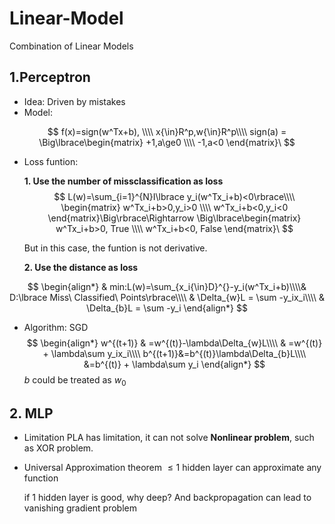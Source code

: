 # Linear-Model
Combination of Linear Models

## 1.Perceptron

* Idea: Driven by mistakes
* Model:


$$
f(x)=sign(w^Tx+b),
\\\\
x{\in}R^p,w{\in}R^p\\\\
sign(a) = \Big\lbrace\begin{matrix}
+1,a\ge0
\\\\
-1,a<0
\end{matrix}\
$$


* Loss funtion:

     **1. Use the number of missclassification as loss**
 $$
L(w)=\sum_{i=1}^{N}I\lbrace y_i(w^Tx_i+b)<0\rbrace\\\\
\begin{matrix}
w^Tx_i+b>0,y_i>0
\\\\
w^Tx_i+b<0,y_i<0
\end{matrix}\Big\rbrace\Rightarrow \Big\lbrace\begin{matrix}
w^Tx_i+b>0, True
\\\\
w^Tx_i+b<0, False
\end{matrix}\
$$

    But in this case, the funtion is not derivative.

     **2. Use the distance as loss**

$$
\begin{align*}
& min:L(w)=\sum_{x_i{\in}D}^{}-y_i(w^Tx_i+b)\\\\& D:\lbrace Miss\ Classified\ Points\rbrace\\\\
& \Delta_{w}L = \sum -y_ix_i\\\\
& \Delta_{b}L = \sum -y_i
\end{align*}
$$


* Algorithm: SGD
$$
\begin{align*}
w^{(t+1)} & =w^{(t)}-\lambda\Delta_{w}L\\\\
& =w^{(t)} + \lambda\sum y_ix_i\\\\
b^{(t+1)}&=b^{(t)}\lambda\Delta_{b}L\\\\
&=b^{(t)} + \lambda\sum y_i
\end{align*}
$$
$b$ could be treated as $w_0$



## 2. MLP

* Limitation
PLA has limitation, it can not solve **Nonlinear problem**, such as XOR problem.

* Universal Approximation theorem
$\le 1$ hidden layer can approximate any function

    if 1 hidden layer is good, why deep? 
    And backpropagation can lead to vanishing gradient problem


 
